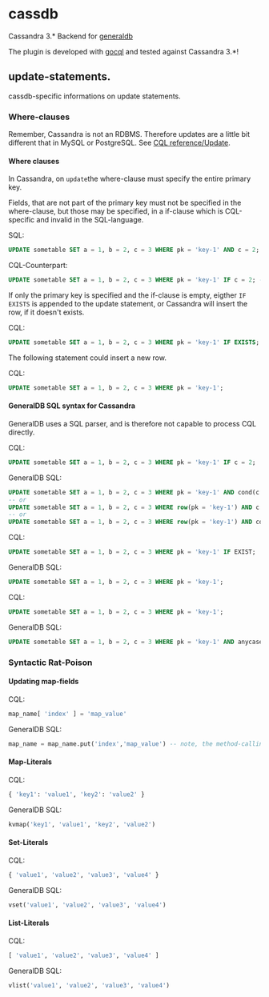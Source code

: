 # cassdb

Cassandra 3.* Backend for [generaldb](..)

The plugin is developed with [gocql](https://github.com/gocql/gocql) and tested against Cassandra 3.*!

## update-statements.

cassdb-specific informations on update statements.

### Where-clauses

Remember, Cassandra is not an RDBMS. Therefore updates are a little bit different that in MySQL or PostgreSQL.
See [CQL reference/Update](https://docs.datastax.com/en/cql/3.3/cql/cql_reference/cqlUpdate.html).

#### Where clauses

In Cassandra, on `update`the where-clause must specify the entire primary key.

Fields, that are not part of the primary key must not be specified in the where-clause, but those may be specified,
in a if-clause which is CQL-specific and invalid in the SQL-language.

SQL:
```sql
UPDATE sometable SET a = 1, b = 2, c = 3 WHERE pk = 'key-1' AND c = 2;
```

CQL-Counterpart:
```sql
UPDATE sometable SET a = 1, b = 2, c = 3 WHERE pk = 'key-1' IF c = 2; -- pk is a primary key, c is not
```

If only the primary key is specified and the if-clause is empty, eigther `IF EXISTS` is appended to the update
statement, or Cassandra will insert the row, if it doesn't exists.

CQL:
```sql
UPDATE sometable SET a = 1, b = 2, c = 3 WHERE pk = 'key-1' IF EXISTS;
```

The following statement could insert a new row.

CQL:
```sql
UPDATE sometable SET a = 1, b = 2, c = 3 WHERE pk = 'key-1';
```

#### GeneralDB SQL syntax for Cassandra

GeneralDB uses a SQL parser, and is therefore not capable to process CQL directly.

CQL:
```sql
UPDATE sometable SET a = 1, b = 2, c = 3 WHERE pk = 'key-1' IF c = 2;
```

GeneralDB SQL:
```sql
UPDATE sometable SET a = 1, b = 2, c = 3 WHERE pk = 'key-1' AND cond(c = 2);
-- or
UPDATE sometable SET a = 1, b = 2, c = 3 WHERE row(pk = 'key-1') AND c = 2;
-- or
UPDATE sometable SET a = 1, b = 2, c = 3 WHERE row(pk = 'key-1') AND cond(c = 2);
```

CQL:
```sql
UPDATE sometable SET a = 1, b = 2, c = 3 WHERE pk = 'key-1' IF EXIST;
```

GeneralDB SQL:
```sql
UPDATE sometable SET a = 1, b = 2, c = 3 WHERE pk = 'key-1';
```

CQL:
```sql
UPDATE sometable SET a = 1, b = 2, c = 3 WHERE pk = 'key-1';
```

GeneralDB SQL:
```sql
UPDATE sometable SET a = 1, b = 2, c = 3 WHERE pk = 'key-1' AND anycase();
```


### Syntactic Rat-Poison

#### Updating map-fields

CQL:
```sql
map_name[ 'index' ] = 'map_value'
```

GeneralDB SQL:
```sql
map_name = map_name.put('index','map_value') -- note, the method-calling syntax.
```

#### Map-Literals

CQL:
```sql
{ 'key1': 'value1', 'key2': 'value2' }
```

GeneralDB SQL:
```sql
kvmap('key1', 'value1', 'key2', 'value2')
```

#### Set-Literals

CQL:
```sql
{ 'value1', 'value2', 'value3', 'value4' }
```

GeneralDB SQL:
```sql
vset('value1', 'value2', 'value3', 'value4')
```

#### List-Literals

CQL:
```sql
[ 'value1', 'value2', 'value3', 'value4' ]
```

GeneralDB SQL:
```sql
vlist('value1', 'value2', 'value3', 'value4')
```

